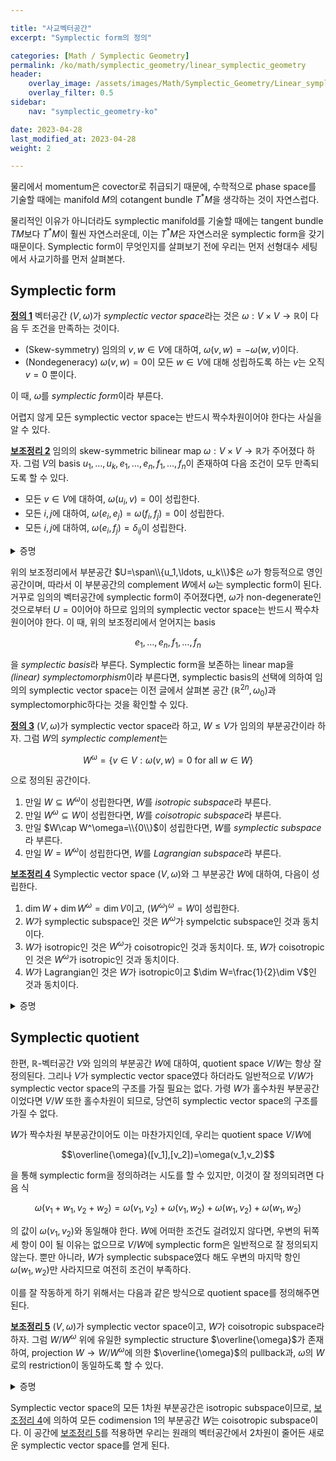 ```yaml
---

title: "사교벡터공간"
excerpt: "Symplectic form의 정의"

categories: [Math / Symplectic Geometry]
permalink: /ko/math/symplectic_geometry/linear_symplectic_geometry
header:
    overlay_image: /assets/images/Math/Symplectic_Geometry/Linear_symplectic_geometry.png
    overlay_filter: 0.5
sidebar: 
    nav: "symplectic_geometry-ko"

date: 2023-04-28
last_modified_at: 2023-04-28
weight: 2

---
```


물리에서 momentum은 covector로 취급되기 때문에, 수학적으로 phase space를 기술할 때에는 manifold $M$의 cotangent bundle $T^\ast M$을 생각하는 것이 자연스럽다. 

물리적인 이유가 아니더라도 symplectic manifold를 기술할 때에는 tangent bundle $TM$보다 $T^\ast M$이 훨씬 자연스러운데, 이는 $T^\ast M$은 자연스러운 symplectic form을 갖기 때문이다. Symplectic form이 무엇인지를 살펴보기 전에 우리는 먼저 선형대수 세팅에서 사교기하를 먼저 살펴본다.

## Symplectic form

<div class="definition" markdown="1">

<ins id="df1">**정의 1**</ins> 벡터공간 $(V,\omega)$가 *symplectic vector space*라는 것은 $\omega:V\times V\rightarrow \mathbb{R}$이 다음 두 조건을 만족하는 것이다.

- (Skew-symmetry) 임의의 $v,w\in V$에 대하여, $\omega(v,w)=-\omega(w,v)$이다.
- (Nondegeneracy) $\omega(v,w)=0$이 모든 $w\in V$에 대해 성립하도록 하는 $v$는 오직 $v=0$ 뿐이다.

이 때, $\omega$를 *symplectic form*이라 부른다.

</div>

어렵지 않게 모든 symplectic vector space는 반드시 짝수차원이어야 한다는 사실을 알 수 있다.

<div class="proposition" markdown="1">

<ins id="lem2">**보조정리 2**</ins> 임의의 skew-symmetric bilinear map $\omega:V\times V\rightarrow \mathbb{R}$가 주어졌다 하자. 그럼 $V$의 basis $u_1,\ldots, u_k, e_1, \ldots,e_n,f_1,\ldots, f_n$이 존재하여 다음 조건이 모두 만족되도록 할 수 있다.

- 모든 $v\in V$에 대하여, $\omega(u_i,v)=0$이 성립한다.
- 모든 $i,j$에 대하여, $\omega(e_i,e_j)=\omega(f_i,f_j)=0$이 성립한다.
- 모든 $i,j$에 대하여, $\omega(e_i,f_j)=\delta_{ij}$이 성립한다.

</div>
<details class="proof" markdown="1">
<summary>증명</summary>

우선 다음 집합

$$\{u\in V: \omega(u,v)=0\text{ for all $v\in V$}\}$$

이 $V$의 부분공간이 된다는 것을 쉽게 확인할 수 있다. 따라서 이 부분공간의 basis를 택하면 $u_1,\ldots, u_k$를 얻는다. 이제 $V=U\oplus W$라 하자. 그럼 $W$의 basis $e_1,\ldots, e_n,f_1,\ldots, f_n$을 다음과 같이 찾을 수 있다. 

임의의 벡터 $e_1\in W$를 하나 택하자. 그럼 $\omega$는 $W$ 위에서 non-degenerate이므로, $\omega(e_1,f_1)\neq 0$을 만족하는 $f_1\in W$이 존재하며, 필요한만큼 상수배를 하여 $\omega(e_1,f_1)=1$이라 가정할 수 있다. $\omega$가 skew-symmetric이므로 $\omega(e_1,e_1)=\omega(f_1,f_1)=0$임은 자명하다.

이와 같은 과정을 반복하여, 다음 두 조건

- 모든 $i,j$에 대하여, $\omega(e_i,e_j)=\omega(f_i,f_j)=0$이 성립한다.
- 모든 $i,j$에 대하여, $\omega(e_i,f_j)=\delta_{ij}$이 성립한다.

을 만족하는 벡터 $e_1,\ldots, e_k, f_1,\ldots, f_k\in W$가 주어졌다 하고, $\span\\{e_1,\ldots, e_k,f_1,\ldots, f_k\\}\leq W$에 속하지 않는 임의의 벡터 $e_{k+1}$를 하나 택하자. 만일 임의의 $i=1,\ldots, k$에 대하여

$$\omega(e_{k+1}, e_i)=\lambda_i,\qquad\omega(e_{k+1},f_i)=\eta_i$$

라면, $e_{k+1}$ 대신 다음 벡터

$$e_{k+1}-\sum_{i=1}^k(\lambda_i f_i+\eta_i e_i)$$

을 생각하여 $e_{k+1}$가 다음 조건들

$$\omega(e_{k+1},e_i)=\omega(e_{k+1},f_i)=0\qquad\text{for all $i=1,\ldots, k$}$$

을 만족하는 벡터였다고 가정할 수 있다. 한편 $W$에서 $\omega$는 non-degenerate이므로 $\omega(e_{k+1},f_{k+1})\neq 0$을 만족하는 벡터 $f_{k+1}\in W$가 존재한다. 마찬가지로 $f_{k+1}$가 

$$\omega(f_{k+1}, e_i)=\lambda_i',\qquad\omega(f_{k+1},f_i)=\eta_i'$$

을 만족한다면, $f_{k+1}$ 대신 다음 벡터

$$f_{k+1}-\sum_{i=1}^k(\lambda_i' f_i+\eta_i' e_i)$$

을 생각하여 $f_{k+1}$가 다음 조건들

$$\omega(f_{k+1},e_i)=\omega(f_{k+1},f_i)=0\qquad\text{for all $i=1,\ldots, k$}$$

을 만족한다고 할 수 있고, 이후 적절한 상수배를 통해 $\omega(e_{k+1},f_{k+1})=1$이라 가정할 수 있다. 

</details>

위의 보조정리에서 부분공간 $U=\span\\{u_1,\ldots, u_k\\}$은 $\omega$가 항등적으로 영인 공간이며, 따라서 이 부분공간의 complement $W$에서 $\omega$는 symplectic form이 된다. 거꾸로 임의의 벡터공간에 symplectic form이 주어졌다면, $\omega$가 non-degenerate인 것으로부터 $U=0$이어야 하므로 임의의 symplectic vector space는 반드시 짝수차원이어야 한다. 이 때, 위의 보조정리에서 얻어지는 basis

$$e_1,\ldots, e_n, f_1,\ldots, f_n$$

을 *symplectic basis*라 부른다. Symplectic form을 보존하는 linear map을 *(linear) symplectomorphism*이라 부른다면, symplectic basis의 선택에 의하여 임의의 symplectic vector space는 이전 글에서 살펴본 공간 $(\mathbb{R}^{2n},\omega_0)$과 symplectomorphic하다는 것을 확인할 수 있다.

<div class="definition" markdown="1">

<ins id="df3">**정의 3**</ins> $(V,\omega)$가 symplectic vector space라 하고, $W\leq V$가 임의의 부분공간이라 하자. 그럼 $W$의 *symplectic complement*는

$$W^\omega=\{v\in V:\omega(v,w)=0\text{ for all $w\in W$}\}$$

으로 정의된 공간이다. 

1. 만일 $W\subseteq W^\omega$이 성립한다면, $W$를 *isotropic subspace*라 부른다.
2. 만일 $W^\omega\subseteq W$이 성립한다면, $W$를 *coisotropic subspace*라 부른다.
3. 만일 $W\cap W^\omega=\\{0\\}$이 성립한다면, $W$를 *symplectic subspace*라 부른다.
4. 만일 $W=W^\omega$이 성립한다면, $W$를 *Lagrangian subspace*라 부른다.

</div>

<div class="proposition" markdown="1">

<ins id="lem4">**보조정리 4**</ins> Symplectic vector space $(V,\omega)$와 그 부분공간 $W$에 대하여, 다음이 성립한다.

1. $\dim W+\dim W^\omega=\dim V$이고, $(W^\omega)^\omega=W$이 성립한다.
2. $W$가 symplectic subspace인 것은 $W^\omega$가 sympelctic subspace인 것과 동치이다.
3. $W$가 isotropic인 것은 $W^\omega$가 coisotropic인 것과 동치이다. 또, $W$가 coisotropic인 것은 $W^\omega$가 isotropic인 것과 동치이다.
4. $W$가 Lagrangian인 것은 $W$가 isotropic이고 $\dim W=\frac{1}{2}\dim V$인 것과 동치이다.

</div>
<details class="proof" markdown="1">
<summary>증명</summary>

1. $\omega$는 non-degenerate pairing이므로, $v\mapsto \omega(v,-)$는 $V$에서 $V^\ast$로의 isomorphism을 정의한다. ([\[선형대수학\], §쌍대공간, ⁋명제 4](/ko/math/linear_algebra/dual_space#pp4)) 
    
    $W$의 annihilator를 $W^\perp\subseteq V^\ast$라 하자. ([\[선형대수학\], §쌍대공간, ⁋정의 7](/ko/math/linear_algebra/dual_space#df7)) 임의의 $u\in W^\omega$에 대하여
    
    $$\omega(u,w)=0\qquad\text{for all $w\in W$}$$
    
    가 성립하고, 따라서 $\omega(u,-)$는 항상 $W^\perp$에 속한다. 거꾸로 임의의 $\varphi\in V^\ast$가 주어질 때마다 유일한 $u\in V$가 존재하여 $\varphi=\omega(u,-)$이라 할 수 있는데, 만일 $\varphi\in W^\perp$였다면 
    
    $$0=\varphi(w)=\omega(u,w)\qquad\text{for all $w\in W$}$$
    
    이 성립하므로 $u\in W^\omega$이다. 즉, 위의 isomorphism을 통해 우리는 두 공간 $W^\perp$와 $W^\omega$가 isomorphic하다는. 것을 안다. 이제 1번의 첫 등식은

    $$\dim V=\dim W+\dim W^\perp=\dim W+\dim W^\omega$$

    으로부터 자명하고, 등식 $(W^\omega)^\omega=W$는 $W\subseteq(W^\omega)^\omega$가 성립하고, 첫 등식에 의해 $\dim (W^\omega)^\omega=\dim W$여야 하므로 얻어진다.

2. $(W^\omega)^\omega=W$이므로 $W\cap W^\omega=(W^\omega)^\omega\cap W^\omega$가 성립한다.
3. 만일 $W\subseteq W^\omega$라면 $(W^\omega)^\omega\subseteq W^\omega$이므로 $W^\omega$는 coisotropic이다.
4. $W$가 Lagrangian이라면 $W=W^\omega$이므로 $\dim W+\dim W^\omega$로부터 $\dim W=\frac{1}{2}\dim V$이고 $W$는 isotropic subspace이다. 거꾸로 만일 $\dim W=\frac{1}{2}\dim V$라면 $\dim W^\omega$ 또한 $\frac{1}{2}\dim V$이므로, 이러한 차원 조건을 만족하는 isotropic subspace는 Lagrangian이다.

</details>

## Symplectic quotient

한편, $\mathbb{R}$-벡터공간 $V$와 임의의 부분공간 $W$에 대하여, quotient space $V/W$는 항상 잘 정의된다. 그리나 $V$가 symplectic vector space였다 하더라도 일반적으로 $V/W$가 symplectic vector space의 구조를 가질 필요는 없다. 가령 $W$가 홀수차원 부분공간이었다면 $V/W$ 또한 홀수차원이 되므로, 당연히 symplectic vector space의 구조를 가질 수 없다. 

$W$가 짝수차원 부분공간이어도 이는 마찬가지인데, 우리는 quotient space $V/W$에

$$\overline{\omega}([v_1],[v_2])=\omega(v_1,v_2)$$

을 통해 symplectic form을 정의하려는 시도를 할 수 있지만, 이것이 잘 정의되려면 다음 식

$$\omega(v_1+w_1,v_2+w_2)=\omega(v_1,v_2)+\omega(v_1,w_2)+\omega(w_1,v_2)+\omega(w_1,w_2)$$

의 값이 $\omega(v_1,v_2)$와 동일해야 한다. $W$에 어떠한 조건도 걸려있지 않다면, 우변의 뒤쪽 세 항이 $0$이 될 이유는 없으므로 $V/W$에 symplectic form은 일반적으로 잘 정의되지 않는다. 뿐만 아니라, $W$가 symplectic subspace였다 해도 우변의 마지막 항인 $\omega(w_1,w_2)$만 사라지므로 여전히 조건이 부족하다.

이를 잘 작동하게 하기 위해서는 다음과 같은 방식으로 quotient space를 정의해주면 된다.

<div class="proposition" markdown="1">

<ins id="lem5">**보조정리 5**</ins> $(V,\omega)$가 symplectic vector space이고, $W$가 coisotropic subspace라 하자. 그럼 $W/W^\omega$ 위에 유일한 symplectic structure $\overline{\omega}$가 존재하여, projection $W\rightarrow W/W^\omega$에 의한 $\overline{\omega}$의 pullback과, $\omega$의 $W$로의 restriction이 동일하도록 할 수 있다.

</div>
<details class="proof" markdown="1">
<summary>증명</summary>

임의의 $[w_1],[w_2]\in W$에 대해 $\overline{\omega}([w_1],[w_2])=\omega(w_1,w_2)$으로 정의하자. 이 식이 잘 정의된 symplectic form을 주기만 한다면 원하는 성질이 성립한다는 것은 자명하다. 우선 임의의 $u_1,u_2\in W^\omega$에 대하여,

$$\omega(w_1+u_1,w_2+u_2)=\omega(w_1,w_2)+\omega(w_1,u_2)+\omega(u_1,w_2)+\omega(u_1,u_2)$$

가 성립하며, $w_1,w_2,u_1,u_2$는 모두 $W$의 원소이고 $u_1,u_2$는 $W^\omega$의 원소이므로 우변의 뒤쪽 세 항이 모두 0이 된다. 따라서 $\overline{\omega}$는 잘 정의된다. $\overline{\omega}$가 skew-symmetric인 것은 정의에 의해 자명하므로, $\overline{\omega}$가 non-degenerate인 것만 보이면 충분하다. 만일 $[w]\in W$가 모든 $[w']\in W$에 대해 $\overline{\omega}([w],[w'])=0$을 만족한다면,

$$0=\overline{\omega}([w],[w'])=\omega(w,w')\qquad\text{for all $w'\in W$}$$

이므로 정의에 의해 $w\in W^\omega$이고 따라서 $[w]=0$이다. 즉 $\overline{\omega}$는 non-degenerate이다.

</details>

Symplectic vector space의 모든 1차원 부분공간은 isotropic subspace이므로, [보조정리 4](#lem4)에 의하여 모든 codimension 1의 부분공간 $W$는 coisotropic subspace이다. 이 공간에 [보조정리 5](#lem5)를 적용하면 우리는 원래의 벡터공간에서 2차원이 줄어든 새로운 symplectic vector space를 얻게 된다.